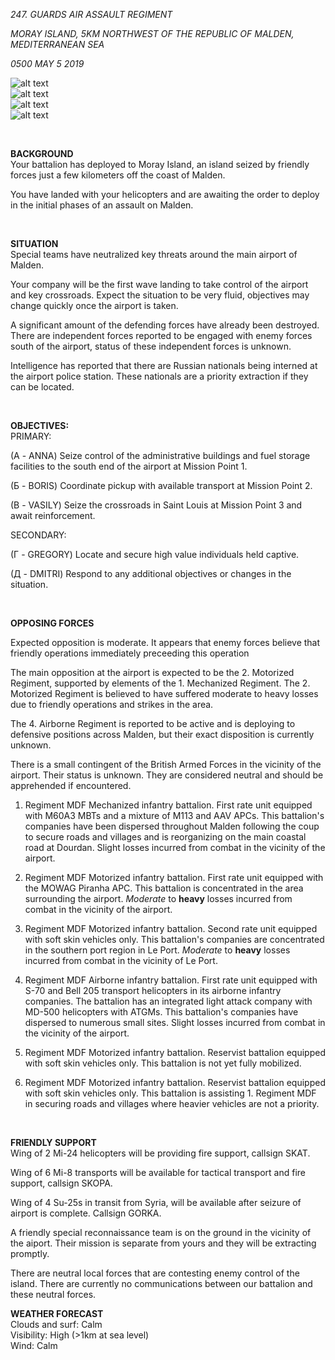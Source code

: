 *247. GUARDS AIR ASSAULT REGIMENT*

*MORAY ISLAND, 5KM NORTHWEST OF THE REPUBLIC OF MALDEN, MEDITERRANEAN SEA*

*0500 MAY 5 2019*

![alt text](https://github.com/WulfyWulf/CLIMB-MOUNT-OLYMPUS/blob/master/MISSION-01/m01.PNG "m01")
<br />
![alt text](https://github.com/WulfyWulf/CLIMB-MOUNT-OLYMPUS/blob/master/MISSION-01/m01a.PNG "m01a")
<br />
![alt text](https://github.com/WulfyWulf/CLIMB-MOUNT-OLYMPUS/blob/master/MISSION-01/m01b.PNG "m01b")
<br />
![alt text](https://github.com/WulfyWulf/CLIMB-MOUNT-OLYMPUS/blob/master/MISSION-01/m01c.PNG "m01c")

<br />

**BACKGROUND**
<br />
Your battalion has deployed to Moray Island, an island seized by friendly forces just a few kilometers off the coast of Malden. 

You have landed with your helicopters and are awaiting the order to deploy in the initial phases of an assault on Malden.

<br />

**SITUATION**
<br />
Special teams have neutralized key threats around the main airport of Malden.

Your company will be the first wave landing to take control of the airport and key crossroads. Expect the situation to be very fluid, objectives may change quickly once the airport is taken.

A significant amount of the defending forces have already been destroyed. There are independent forces reported to be engaged with enemy forces south of the airport, status of these independent forces is unknown.

Intelligence has reported that there are Russian nationals being interned at the airport police station. These nationals are a priority extraction if they can be located.

<br />

**OBJECTIVES:**
<br />
PRIMARY: <br>

(А - ANNA) Seize control of the administrative buildings and fuel storage facilities to the south end of the airport at Mission Point 1.

(Б - BORIS) Coordinate pickup with available transport at Mission Point 2.

(В - VASILY) Seize the crossroads in Saint Louis at Mission Point 3 and await reinforcement.

SECONDARY: <br>

(Г - GREGORY) Locate and secure high value individuals held captive.

(Д - DMITRI) Respond to any additional objectives or changes in the situation.



<br />

**OPPOSING FORCES**
<br />

Expected opposition is moderate. It appears that enemy forces believe that friendly operations immediately preceeding this operation 

The main opposition at the airport is expected to be the 2. Motorized Regiment, supported by elements of the 1. Mechanized Regiment. The 2. Motorized Regiment is believed to have suffered moderate to heavy losses due to friendly operations and strikes in the area.

The 4. Airborne Regiment is reported to be active and is deploying to defensive positions across Malden, but their exact disposition is currently unknown.

There is a small contingent of the British Armed Forces in the vicinity of the airport. Their status is unknown. They are considered neutral and should be apprehended if encountered.

1. Regiment MDF Mechanized infantry battalion. First rate unit equipped with M60A3 MBTs and a mixture of M113 and AAV APCs. This battalion's companies have been dispersed throughout Malden following the coup to secure roads and villages and is reorganizing on the main coastal road at Dourdan. Slight losses incurred from combat in the vicinity of the airport.<br>

2. Regiment MDF Motorized infantry battalion. First rate unit equipped with the MOWAG Piranha APC. This battalion is concentrated in the area surrounding the airport. *Moderate* to **heavy** losses incurred from combat in the vicinity of the airport.<br>

3. Regiment MDF Motorized infantry battalion. Second rate unit equipped with soft skin vehicles only. This battalion's companies are concentrated in the southern port region in Le Port. *Moderate* to **heavy** losses incurred from combat in the vicinity of Le Port.<br>

4. Regiment MDF Airborne infantry battalion. First rate unit equipped with S-70 and Bell 205 transport helicopters in its airborne infantry companies. The battalion has an integrated light attack company with MD-500 helicopters with ATGMs. This battalion's companies have dispersed to numerous small sites. Slight losses incurred from combat in the vicinity of the airport.<br>

5. Regiment MDF Motorized infantry battalion. Reservist battalion equipped with soft skin vehicles only. This battalion is not yet fully mobilized.<br>

6. Regiment MDF Motorized infantry battalion. Reservist battalion equipped with soft skin vehicles only. This battalion is assisting 1. Regiment MDF in securing roads and villages where heavier vehicles are not a priority.

<br />

**FRIENDLY SUPPORT**
<br />
Wing of 2 Mi-24 helicopters will be providing fire support, callsign SKAT.

Wing of 6 Mi-8 transports will be available for tactical transport and fire support, callsign SKOPA.

Wing of 4 Su-25s in transit from Syria, will be available after seizure of airport is complete. Callsign GORKA.

A friendly special reconnaissance team is on the ground in the vicinity of the aiport. Their mission is separate from yours and they will be extracting promptly.

There are neutral local forces that are contesting enemy control of the island. There are currently no communications between our battalion and these neutral forces.
<br />

**WEATHER FORECAST**
<br />
Clouds and surf: Calm
<br />
Visibility: High (>1km at sea level)
<br />
Wind: Calm
